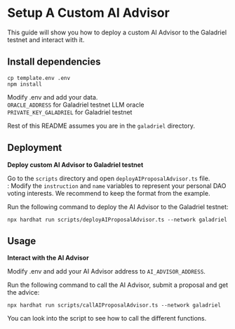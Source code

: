# Setup A Custom AI Advisor

This guide will show you how to deploy a custom AI Advisor to the Galadriel testnet and interact with it.

## Install dependencies

```
cp template.env .env
npm install
```

Modify .env and add your data.<br>
`ORACLE_ADDRESS` for Galadriel testnet LLM oracle<br>
`PRIVATE_KEY_GALADRIEL` for Galadriel testnet

Rest of this README assumes you are in the `galadriel` directory.

## Deployment

**Deploy custom AI Advisor to Galadriel testnet**

Go to the `scripts` directory and open `deployAIProposalAdvisor.ts` file.<br>:
Modify the `instruction` and `name` variables to represent your personal DAO voting interests. We recommend to keep the format from the example.

Run the following command to deploy the AI Advisor to the Galadriel testnet:
```
npx hardhat run scripts/deployAIProposalAdvisor.ts --network galadriel
```

## Usage

**Interact with the AI Advisor**

Modify .env and add your AI Advisor address to `AI_ADVISOR_ADDRESS`.<br>

Run the following command to call the AI Advisor, submit a proposal and get the advice:
```
npx hardhat run scripts/callAIProposalAdvisor.ts --network galadriel
```

You can look into the script to see how to call the different functions.